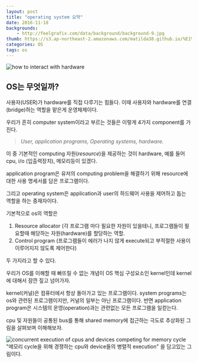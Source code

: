 ```yaml
---
layout: post
title: "operating system 요약"
date: 2016-11-18
backgrounds:
    - http://feelgrafix.com/data/background/background-9.jpg
thumb: https://s3.ap-northeast-2.amazonaws.com/matilda38.github.io/%E1%84%8B%E1%85%B5%E1%84%8C%E1%85%A6%E1%84%92%E1%85%AE%E1%86%AB.jpg
categories: OS
tags: os
---
```

![how to interact with hardware](http://i.dailymail.co.uk/i/pix/2009/07/08/article-1198262-05A2F11C000005DC-856_233x353.jpg)

## OS는 무엇일까?

사용자(USER)가 hardware를 직접 다루기는 힘들다. 이때 사용자와 hardware를 연결(bridge)하는 역할을 맡은게 운영체제이다.

우리가 흔히 computer system이라고 부르는 것들은 이렇게 4가지 component를 가진다.

> *User, application programs, Operating systems, hardware.*

이 중 기본적인 computing 자원(*resource*)을 제공하는 것이 hardware, 예를 들어 cpu, i/o (입출력장치), 메모리등이 있겠다.

application program은 유저의 computing problem을 해결하기 위해 resource에 대한 사용 명세서를 담은 프로그램이다.

그리고 operating system은 application과 user의 하드웨어 사용을 제어하고 돕는 역할을 하는 중재자이다.

기본적으로 os의 역할은

1. Resource allocator (각 프로그램 마다 필요한 자원이 있을테니, 프로그램들이 필요할때 해당하는 자원(hardware)를 할당하는 역할.
2. Control program (프로그램들이 에러가 나지 않게 execute되고 부적절한 사용이 이루어지지 않도록 제어한다)

두 가지라고 할 수 있다.

우리가 OS를 이해할 때 빠뜨릴 수 없는 개념이 OS 핵심 구성요소인 kernel인데 kernel에 대해서 잠깐 짚고 넘어가자.

kernel(커널)은 컴퓨터에서 항상 돌아가고 있는 프로그램이다. system programs는 os와 관련된 프로그램이지만, 커널의 일부는 아닌 프로그램이다. 반면 application program은 시스템의 운영(operation)과는 관련없는 모든 프로그램을 일컫는다.

cpu 및 자원들이 공통된 bus를 통해 shared memory에 접근하는 극도로 추상화된 그림을 살펴보며 이해해보자.

![concurrent execution of cpus and devices competing for memory cycle](https://s3.ap-northeast-2.amazonaws.com/matilda38.github.io/%E1%84%89%E1%85%B3%E1%84%8F%E1%85%B3%E1%84%85%E1%85%B5%E1%86%AB%E1%84%89%E1%85%A3%E1%86%BA+2016-11-20+%E1%84%8B%E1%85%A9%E1%84%92%E1%85%AE+2.48.10.png)
"메모리 cycle을 위해 경쟁하는 cpu와 device들의 병렬적 execution" 을 담고있는 그림이다.